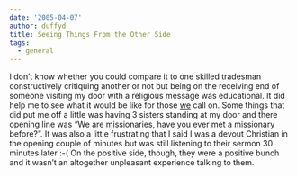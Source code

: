 ```yaml
---
date: '2005-04-07'
author: duffyd
title: Seeing Things From the Other Side
tags:
  - general
---
```


I don’t know whether you could compare it to one skilled
tradesman constructively critiquing another or not but being on the
receiving end of someone visiting my door with a religious message was
educational. It did help me to see what it would be like for those [we](https://href.li/?http://www.watchtower.org) call on. Some things that did put me off a little was having 3 sisters standing at my door and there opening line was “We are missionaries, have you ever met a missionary before?”. It was also a little frustrating that I said I was a devout Christian in the opening couple of minutes but was still listening to their sermon 30 minutes later :-(
On the positive side, though, they were a positive bunch and it wasn’t an altogether unpleasant experience talking to them.

